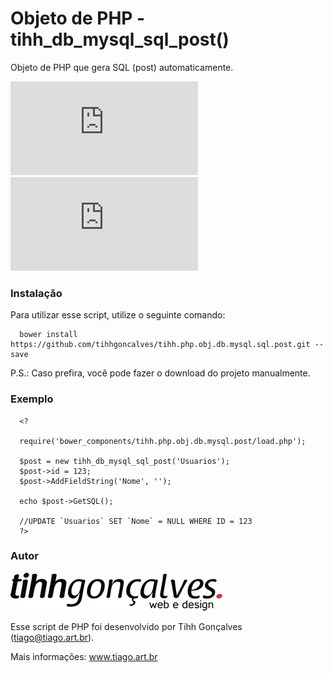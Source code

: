 # Objeto de PHP - tihh_db_mysql_sql_post()
Objeto de PHP que gera SQL (post) automaticamente.

[![Versão](http://app.tiago.art.br/flags/version.php?path=tihhgoncalves/tihh.php.obj.db.mysql.sql.post)](/releases.md)
[![Versão](http://app.tiago.art.br/flags/size.php?path=tihhgoncalves/tihh.php.obj.db.mysql.sql.post)](/releases.md)

### Instalação
Para utilizar esse script, utilize o seguinte comando:

```
  bower install https://github.com/tihhgoncalves/tihh.php.obj.db.mysql.sql.post.git --save
```

P.S.: Caso prefira, você pode fazer o download do projeto manualmente.

### Exemplo

```
  <?
  
  require('bower_components/tihh.php.obj.db.mysql.post/load.php');
  
  $post = new tihh_db_mysql_sql_post('Usuarios');
  $post->id = 123;
  $post->AddFieldString('Nome', '');
  
  echo $post->GetSQL();
  
  //UPDATE `Usuarios` SET `Nome` = NULL WHERE ID = 123
  ?>
```

### Autor
![logo](https://raw.githubusercontent.com/tihhgoncalves/tihh.php.obj.db.mysql/master/logo.png)


Esse script de PHP foi desenvolvido por Tihh Gonçalves (tiago@tiago.art.br). 

Mais informações: www.tiago.art.br
